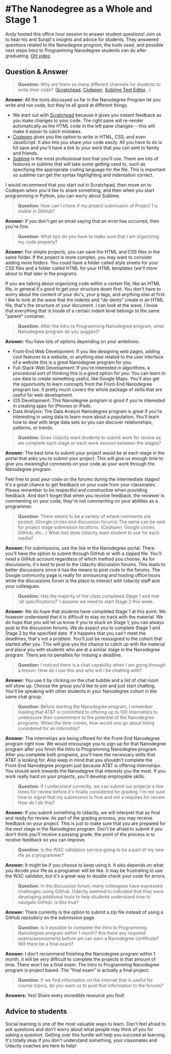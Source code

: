 #The Nanodegree as a Whole and Stage 1
==========================================

Andy hosted this office hour session to answer student questions! Join us to hear his and Surajit's insights and advice for students. They answered questions related to the Nanodegree progrom, the tools used, and possible next steps Intro to Programming Nanodegree students can do after graduating. [OH video](https://plus.google.com/events/cp7hehv43iefmdlcfcbe03uuf34?authkey=CJTHgqavyYPfTw)

Question & Answer
-----------------

>**Question:** Why are there so many different channels for students to write their code? ([Scratchpad][scratchpad], [Codepen][codepen], [Sublime Text Editor][sublime]...)

**Answer:** All the tools discussed so far in the Nanodegree Program let you write and run code, but they're all good at different things.

  * We start out with [Scratchpad][scratchpad] because it gives you instant feedback as you make changes to your  code. The  right pane will re-render automatically as the HTML code in the left pane changes---this  will make it easier to catch mistakes.
  * [Codepen][codepen] gives you the option to write in HTML, CSS, and even JavaScript. It also lets you share your  code  easily. All you have to do is hit save and you'll have a link to your work that you can sent to family and friends.
  * [Sublime][sublime] is the most professional tool that you'll use. There are lots of features in sublime  that will take some getting used to, such as specifying the appropriate coding language for the file. This is important so sublime can get the syntax highlighting and indentation correct.

I would recommend that you start out in Scratchpad, then move on to Codepen when you'd like to share something, and then when you start programming in Python, you can worry about Sublime.

>**Question:** How can I check if my project submission of Project 1 is visible in GitHub?

 **Answer:** If you don't get an email saying that an error has occurred, then you're fine.

>**Question:** What tips do you have to make sure that I am organizing my code properly?

**Answer:** For simple projects, you can save the HTML and CSS files in the same folder. If the  project is more complex, you may want to consider adding more folders. You could have a folder called style sheets for your CSS files and a folder called HTML for your HTML templates (we'll  more about to that later in the program).

If you are talking about organizing code within a certain file, like an HTML file, in general it's good to get your structure down first. You don't have to worry about the content of your div's,  your p tags, and anything else at first. I like to look at the wave that the indents and "de-dents" create in an HTML file, that's the structure of your document. I can look at the wave, I know that everything that is inside of a certain indent level belongs to the same "parent" container.

>**Question:** After the Intro to Programming Nanodegree program, what Nanodegree program do you suggest?

**Answer:** You have lots of options depending on your ambitions.

  * Front-End Web Development: If you like designing web pages, adding cool features to a website, or anything else related to the user interface of a website this is a great Nanodegree program for you.
  * Full-Stack Web Development: If you're interested in algorithms, a procedural sort of thinking this is a good option for you. You can learn to use data to create something useful, like Google Maps. You'll also get the opportunity to learn concepts from the Front-End Nanodegree program too. It pretty much covers the whole package of skills that are useful for web development.
  * iOS Development: This Nanodegree program is good if you're interested in creating apps for iPhones or iPads.
  * Data Analysis: The Data Analyst Nanodegree program is great if you're interesting in using data to learn more about a population. You'll learn how to deal with large data sets so you can discover relationships, patterns, or trends.

>**Question:** Does Udacity want students to submit work for review as we complete each stage or each work session between the stages?

**Answer:** The best time to submit your project would be at each stage in the portal that asks you to submit your project. This will give us enough time to give you meaningful comments on your code as your work through the Nanodegree program.

Feel free to post your code on the forums during the intermediate stages! It's a great chance to get feedback on your code from your classmates. Please remember to be respectful and constructive when providing feedback. And don't forget that when you receive feedback, the reviewer is commenting on your code, they're not commenting on your abilities as a programmer.

>**Question:** There seems to be a variety of where comments are posted. (Google circles and discussion forums) The same can be said for project stage submission locations. (Codepen, Google circles, GitHub, etc...) What tool does Udacity want student to use for each media?

**Answer:** For submissions, use the link in the Nanodegree portal. There you'll have the option to submit through GitHub or with a zipped file. You'll need a GitHub account regardless of which method you choose. As for discussions, it's best to post to the Udacity discussion forums. This leads to better discussions since it has the means to post code to the forums. The Google community page is really for announcing and hosting office hours while the discussions forum is the place to interact with Udacity staff and your colleagues.

>**Question:** Has the majority of the class completed Stage 1 and met 'all specifications?' I assume we need to start Stage 2 this week.

**Answer:** We do hope that students have completed Stage 1 at this point. We however understand that it is difficult to stay on track with the material. We do hope that you will let us know if you're stuck on Stage 1, you can always post to the discussion forums. We do expect you to complete Stage 1 and Stage 2 by the specified date. If it happens that you can't meet the deadlines, that's not a problem. You'll just be reassigned to the cohort that started after you. This will give you the chance to catch up with the material and place you with students who are at a similar stage in the Nanodegree program. There are no penalties for missing a deadline.

>**Question:** I noticed there is a chat capability when I am going through a lesson. How do I use this and who will I be chatting with?

**Answer:** You use it by clicking on the chat bubble and a list of chat room will show up. Choose the group you'd like to join and just start chatting. You'll be speaking with other students in your Nanodegree cohort in the same chat group.

>**Question:** Before starting the Nanodegree program, I remember reading that AT&T is committed to offering up to 100 internships to underscore their commitment to the potential of the Nanodegree programs. When the time comes, how would one go about being considered for an internship?

**Answer:** The internships are being offered for the Front-End Nanodegree program right now. We would encourage you to sign up for that Nanodegree program after you finish the Intro to Programming Nanodegree program. After you complete both programs, you'll have the necessary skills that AT&T is looking for. Also keep in mind that you shouldn't complete the Front-End Nanodegree program just because AT&T is offering internships. You should work towards the Nanodegree that interests you the most. If you work really hard on your projects, you'll develop employable skills.

>**Question:** If I understand correctly, we can submit our projects a few times for review before it's finally considered for grading. I'm not sure how to signal that my submission is final and not a requires for review. How do I do this?

**Answer:** If you submit something to Udacity, we will interpret that as final and ready for review. As part of the grading process, you may receive feedback on your project. This is just to make sure that you are prepared for the next stage in the Nanodegree program. Don't be afraid to submit if you don't think you'll receive a passing grade, the point of the process is to receive feedback so you can improve.

>**Question:** Is the W3C validation service going to be a part of my new life as a programmer?

**Answer:** It might be if you choose to keep using it. It also depends on what you decide your life as a programer will be like. It may be frustrating to use the W3C validator, but it's a great way to double check your code for errors.

>**Question:** In the discussion forum, many colleagues have expressed challenges using GitHub. Udacity seemed to indicated that they were developing additional tools to help students understand how to navigate GitHub. Is this true?

**Answer:** There currently is the option to submit a zip file instead of using a GitHub repository on the submission page.

>**Question:** Is it possible to complete the Intro to Programming Nanodegree program within 1 month? Are there any required exams/assessments before we can earn a Nanodegree certificate? Will there be a final exam?

**Answer:** I don't recommend finishing the Nanodegree program within 1 month, it will be very difficult to complete the projects in that amount of time. There won't be a final exam. The Intro to Programming Nanodegree program is project based. The "final exam" is actually a final project.

>**Question:** If we find information on the internet that is useful for course topics, do you want us to post that information to the forums?

**Answers:** Yes! Share every incredible resource you find!

Advice to students
------------------
Social learning is one of the most valuable ways to learn. Don't feel afraid to ask questions and don't worry about what people may think of you for asking a question. Getting over this hurdle will help you succeed at learning. It's totally okay if you don't understand something, your classmates and Udacity coaches are here to help!

 [scratchpad]: scratchpad.io
 [codepen]: codepen.io
 [sublime]: http://www.sublimetext.com/
